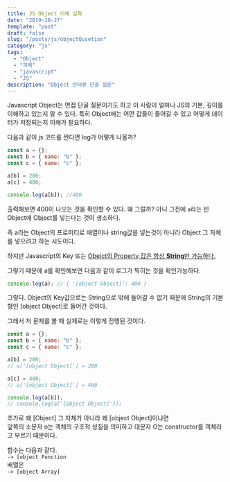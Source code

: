 ```yaml
---
title: JS Object 이해 심화
date: "2019-10-27"
template: "post"
draft: false
slug: "/posts/js/objectQusetion"
category: "js"
tags:
  - "Object"
  - "객체"
  - "javascript"
  - "JS"
description: "Object 인터뷰 단골 질문"
---
```


Javascript Object는 면접 단골 질문이기도 하고 이 사람이 얼마나 JS의 기본, 깊이를 이해하고 있는지 알 수 있다.
특히 Object에는 어떤 값들이 들어갈 수 있고 어떻게 데이터가 저장되는지 이해가 필요하다.

다음과 같이 js 코드를 짠다면 log가 어떻게 나올까?

```js
const a = {};
const b = { name: "b" };
const c = { name: "c" };

a[b] = 200;
a[c] = 400;

console.log(a[b]); //400
```

출력해보면 400이 나오는 것을 확인할 수 있다. 왜 그럴까? 아니 그전에 `a`라는 빈 Object에 Object를 넣는다는 것이 생소하다.<br>

즉 a라는 Object의 프로퍼티로 배열이나 string값을 넣는것이 아니라 Object 그 자체를 넣으려고 하는 시도이다.

하지만 Javascript의 Key 또는 <u>Obejct의 Property 값은 항상 **String**만 가능하다.</u>

그렇기 때문에 a를 확인해보면 다음과 같이 로그가 찍히는 것을 확인가능하다. <br>

```js
console.log(a); // { '[object Object]': 400 }
```

그렇다. Object의 Key값으로는 String으로 밖에 들어갈 수 없기 때문에 String의 기본 형인 [object Object]로 들어간 것이다.

그래서 저 문제를 볼 때 실제로는 이렇게 진행된 것이다.

```js
const a = {};
const b = { name: "b" };
const c = { name: "c" };

a[b] = 200;
// a['[object Object]'] = 200

a[c] = 400;
// a['[object Object]'] = 400

console.log(a[b]);
// console.log(a['[object Object]']);
```

추가로 왜 [Object] 그 자체가 아니라 왜 [object Object]이냐면<br>
앞쪽의 소문자 o는 객체의 구조적 성질을 의미하고 대문자 O는 constructor를 객체라고 부르기 때문이다.

함수는 다음과 같다.<br>
`-> [object Function`<Br>
배열은 <br>
`-> [object Array]`<br>
